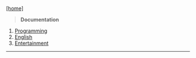 [[home]](../../../../home.html) 

> **Documentation**

1. [Programming](programming/programming.html)
2. [English](english/)
3. [Entertainment](entertainment/)

---